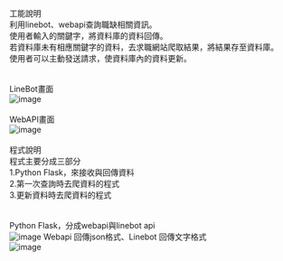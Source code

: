 工能說明</br>
  利用linebot、webapi查詢職缺相關資訊。</br>
  使用者輸入的關鍵字，將資料庫的資料回傳。</br>
  若資料庫未有相應關鍵字的資料，去求職網站爬取結果，將結果存至資料庫。</br>
  使用者可以主動發送請求，使資料庫內的資料更新。</br>
</br></br>
LineBot畫面</br>
  ![image](https://github.com/0988118277z/job-helper/assets/86332350/8047fe1f-dd82-4f98-b201-53cb3eae699b)
</br></br>
WebAPI畫面</br>
  ![image](https://github.com/0988118277z/job-helper/assets/86332350/4354d83b-786b-444a-bba0-ea633d8580d1)
</br></br>
程式說明</br>
  程式主要分成三部分</br>
    1.Python Flask，來接收與回傳資料</br>
    2.第一次查詢時去爬資料的程式</br>
    3.更新資料時去爬資料的程式</br>
 </br></br>
  Python Flask，分成webapi與linebot api</br>
    ![image](https://github.com/0988118277z/job-helper/assets/86332350/9868f775-585e-4138-8720-9f08977b14dc)
    Webapi  回傳json格式、Linebot 回傳文字格式</br>
    ![image](https://github.com/0988118277z/job-helper/assets/86332350/3fe025cf-f6f7-4024-979d-0126129c49f3)





